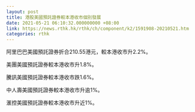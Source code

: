 ```yaml
---
layout: post
title: 港股美國預託證券較本港收市個別發展
date: 2021-05-21 06:10:32.000000000 +08:00
link: https://news.rthk.hk/rthk/ch/component/k2/1591908-20210521.htm
categories: rthk
---
```


阿里巴巴美國預託證券折合210.55港元，較本港收市升2.2%。

美團美國預託證券較本港收市升1.8%。

騰訊美國預託證券較本港收市跌1.6%。

中人壽美國預託證券較本港收市升逾1%。

滙控美國預託證券較本港收市升近1%。
